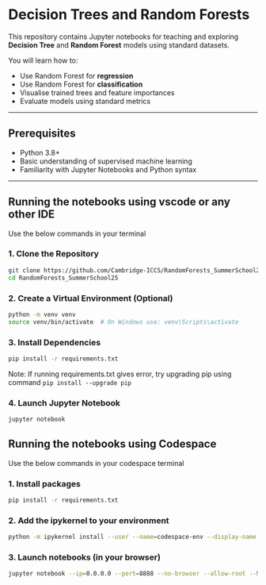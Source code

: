 # Decision Trees and Random Forests

This repository contains Jupyter notebooks for teaching and exploring **Decision Tree** and **Random Forest** models using standard datasets.

You will learn how to:
- Use Random Forest for **regression** 
- Use Random Forest for **classification** 
- Visualise trained trees and feature importances
- Evaluate models using standard metrics

---

## Prerequisites

- Python 3.8+
- Basic understanding of supervised machine learning
- Familiarity with Jupyter Notebooks and Python syntax

---

## Running the notebooks using vscode or any other IDE
Use the below commands in your terminal

### 1. Clone the Repository

```bash
git clone https://github.com/Cambridge-ICCS/RandomForests_SummerSchool25.git
cd RandomForests_SummerSchool25
```

### 2. Create a Virtual Environment (Optional)

```bash
python -m venv venv
source venv/bin/activate  # On Windows use: venv\Scripts\activate
```

### 3. Install Dependencies

```bash
pip install -r requirements.txt
```
Note: If running requirements.txt gives error, try upgrading pip using command `pip install --upgrade pip`

### 4. Launch Jupyter Notebook

```bash
jupyter notebook
```


## Running the notebooks using Codespace
Use the below commands in your codespace terminal

<!-- ### 1. Install notebook package using,
 ```bash
pip install notebook
```

### 2. Install ipykernel package and add it to your environamnt using,
 ```bash
pip install ipykernel
```
 ```bash
python -m ipykernel install --user --name=codespace-env --display-name "ICCS Codespace"
```

### 3. Install all packages using,
```bash
pip install -r requirements.txt
``` -->

### 1. Install packages
```bash 
pip install -r requirements.txt
```

### 2. Add the ipykernel to your environment
```bash 
python -m ipykernel install --user --name=codespace-env --display-name "ICCS Codespace"
```

### 3. Launch notebooks (in your browser)
```bash 
jupyter notebook --ip=0.0.0.0 --port=8888 --no-browser --allow-root --NotebookApp.token='' --NotebookApp.password='' 